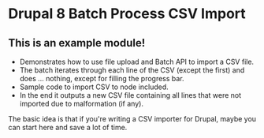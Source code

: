 # Drupal 8 Batch Process CSV Import

## This is an example module!

- Demonstrates how to use file upload and Batch API to
import a CSV file.
- The batch iterates through each line of the CSV (except the first) and does
 ... nothing, except for filling the progress bar.
- Sample code to import CSV to node included.
- In the end it outputs a new CSV file containing all lines that were not
imported due to malformation (if any).

The basic idea is that if you're writing a CSV importer for Drupal,
maybe you can start here and save a lot of time.
